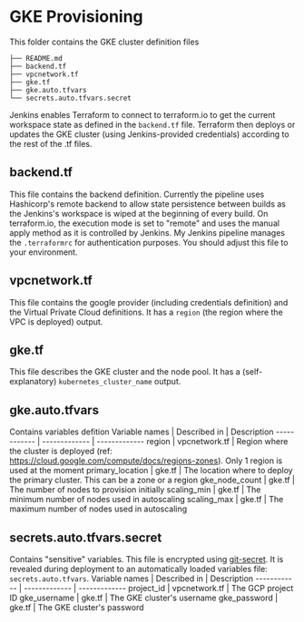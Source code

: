 # GKE Provisioning
This folder contains the GKE cluster definition files
```
├── README.md
├── backend.tf
├── vpcnetwork.tf
├── gke.tf
├── gke.auto.tfvars 
└── secrets.auto.tfvars.secret
```
Jenkins enables Terraform to connect to terraform.io to get the current workspace state as defined in the `backend.tf` file. Terraform then deploys or updates the GKE cluster (using Jenkins-provided credentials) according to the rest of the .tf files. 

## backend&#46;tf
This file contains the backend definition. Currently the pipeline uses Hashicorp's remote backend to allow state persistence between builds as the Jenkins's workspace is wiped at the beginning of every build. On terraform.io, the execution mode is set to "remote" and uses the manual apply method as it is controlled by Jenkins. My Jenkins pipeline manages the `.terraformrc` for authentication purposes. You should adjust this file to your environment.

## vpcnetwork&#46;tf
This file contains the google provider (including credentials definition) and the Virtual Private Cloud definitions.
It has a `region` (the region where the VPC is deployed) output.

## gke&#46;tf
This file describes the GKE cluster and the node pool.
It has a (self-explanatory) `kubernetes_cluster_name` output.

## gke.auto.tfvars
Contains variables defition
Variable names | Described in | Description
------------ | ------------- | -------------
region | vpcnetwork&#46;tf | Region where the cluster is deployed (ref: https://cloud.google.com/compute/docs/regions-zones). Only 1 region is used at the moment
primary_location | gke&#46;tf | The location where to deploy the primary cluster. This can be a zone or a region
gke_node_count | gke&#46;tf | The number of nodes to provision initially
scaling_min | gke&#46;tf | The minimum number of nodes used in autoscaling
scaling_max | gke&#46;tf | The maximum number of nodes used in autoscaling

## secrets.auto.tfvars.secret
Contains "sensitive" variables. This file is encrypted using [git-secret](https://git-secret.io/). It is revealed during deployment to an automatically loaded variables file: `secrets.auto.tfvars`.
Variable names | Described in | Description
------------ | ------------- | -------------
project_id | vpcnetwork&#46;tf | The GCP project ID
gke_username | gke&#46;tf | The GKE cluster's username
gke_password | gke&#46;tf | The GKE cluster's password